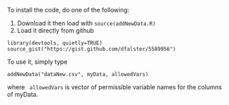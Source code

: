 To install the code, do one of the following:

1. Download it then load with `source(addNewData.R)`
2. Load it directly from github

```
library(devtools, quietly=TRUE)
source_gist("https://gist.github.com/dfalster/5589956")
```

To use it, simply type

```
addNewData("dataNew.csv", myData, allowedVars)
```

where ` allowedVars` is vector of permissible variable names for the columns of myData.